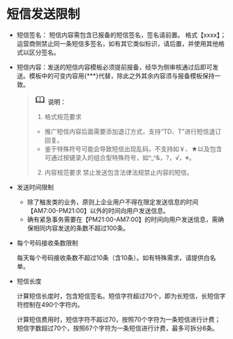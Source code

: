 # 短信发送限制<a name="smn_ug_a8000"></a>

-   短信签名： 短信内容需包含已报备的短信签名，签名请前置。 格式【xxxx】；运营商侧禁止同一条短信多签名，如有其它类似标识，请后置，并使用其他格式以区分签名。
-   短信内容：发送的短信内容模板必须提前报备，经华为侧审核通过后即可发送。模板中的可变内容用\{\*\*\*\}代替，除此之外其余内容须与报备模板保持一致。

    >![](public_sys-resources/icon-note.gif) **说明：** 
    >1.  格式规范要求
    >    -   推广短信内容后面需要添加退订方式，支持“TD、T”进行短信退订回复。
    >    -   鉴于特殊符号可能会导致短信出现乱码，不支持如￥、★以及包含可通过按键录入的组合型特殊符号，如^\_^&，?，√，※。
    >2.  内容规范要求
    >    禁止发送包含法律法规禁止内容的短信。

-   发送时间限制
    -   除了触发类的业务，原则上企业用户不得在限定发送信息的时间【AM7:00-PM21:00】以外的时间向用户发送信息。
    -   确有紧急事务需要在【PM21:00-AM7:00】的时间向用户发送信息，需确保相同内容发送的条数不超过100条。


-   每个号码接收条数限制

    每天每个号码接收条数不超过10条（含10条）。如有特殊需求，请提供白名单。

-   短信长度

    计算短信长度时，包含短信签名。短信字符超过70个，即为长短信，长短信字符控制在490个字符内。

    计算短信费用时，短信字符不超过70，按照70个字符为一条短信进行计费；短信字数超过70个，按照67个字符为一条短信进行计费，最多可拆分8条。


